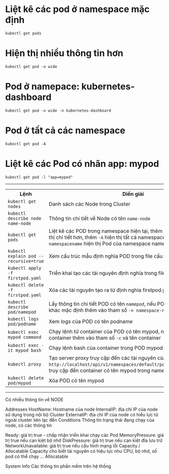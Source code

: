 # Liệt kê các pod ở namespace mặc định
```
kubectl get pods
```

# Hiện thị nhiều thông tin hơn
```
kubectl get pod -o wide
```

# Pod ở namepace: kubernetes-dashboard
```
kubectl get pod -o wide -n kubernetes-dashboard
```

# Pod ở tất cả các namespace
```
kubectl get pod -A
```

# Liệt kê các Pod có nhãn app: mypod
```
kubectl get pod -l "app=mypod"
```

-----
<table>
<tr>
    <th>Lệnh</th>
    <th>Diến giải</th>
</tr>
<tr>
    <td><code>kubectl get nodes</code></td>
    <td>Danh sách các Node trong Cluster</td>
</tr>
  <tr>
      <td><code>kubectl describe node name-node</code></td>
      <td>Thông tin chi tiết về Node có tên <code>name-node</code></td>
  </tr>

  <tr>
      <td><code>kubectl get pods</code></td>
      <td>Liệt kê các POD trong namespace hiện tại, thêm tham số <code>-o wide</code> hiện thị chi tiết hơn,
          thêm <code>-A</code> hiện thị tất cả namespace, thêm <code>-n namespacename</code> hiện thị Pod của namespace
          namespacename</td>
  </tr>

  <tr>
      <td><code>kubectl explain pod --recursive=true</code></td>
      <td>Xem cấu trúc mẫu định nghĩa POD trong file cấu hình yaml</td>
  </tr>

  <tr>
      <td><code>kubectl apply -f firstpod.yaml</code></td>
      <td>Triển khai tạo các tài nguyên định nghĩa trong file <code>firstpod.yaml</code></td>
  </tr>

  <tr>
      <td><code>kubectl delete -f firstpod.yaml</code></td>
      <td>Xóa các tài nguyên tạo ra từ định nghĩa firstpod.yaml</td>
  </tr>
  <tr>
      <td><code>kubectl describe pod/namepod</code></td>
      <td>Lấy thông tin chi tiết POD có tên <code>namepod</code>, nếu POD trong namespace khác mặc định
          thêm vào tham số <code>-n namespace-name</code></td>
  </tr>
  <tr>
      <td><code>kubectl logs pod/podname</code></td>
      <td>Xem logs của POD có tên podname</td>
  </tr>
  <tr>
      <td><code>kubectl exec mypod command</code></td>
      <td>Chạy lệnh từ container của POD có tên mypod,  nếu POD có nhiều container thêm vào tham số <code>-c</code>
          và tên container</td>
  </tr>


  <tr>
      <td><code>kubectl exec -it mypod bash</code></td>
      <td>Chạy lệnh bash của container trong POD mypod và gắn terminal</td>
  </tr>

  <tr>
      <td><code>kubectl proxy</code></td>
      <td>Tạo server proxy truy cập đến các tài nguyên của Cluster.
          <code>http://localhost/api/v1/namespaces/default/pods/mypod:8085/proxy/</code>,
          truy cập đến container có tên mypod trong namespace mặc định.
      </td>
  </tr>


  <tr>
      <td><code>kubectl delete pod/mypod</code></td>
      <td>Xóa POD có tên mypod</td>
  </tr>
   
</table>

-----
Có nhiều thông tin về NODE

Addresses
HostName: Hostname của node
InternalIP: địa chỉ IP của node sử dụng trong nội bộ Cluster
ExternalIP: địa chỉ IP của node có hiểu lực từ ngoài cluster liên lạc đến
Conditions
Thông tin trạng thái đang chạy của node, có các thông tin

Ready: giá trị true - chấp nhận triển khai chạy các Pod
MemoryPressure: giá trị true nếu cạn kiệt bộ nhớ
DiskPressure: giá trị true nếu cạn kiệt đĩa lưu trữ
NetworkUnavailable: giá trị true nếu cấu hình mạng lỗi
Capacity / Allocatable
Capacity cho biết tài nguyên có hiệu lực như CPU, bộ nhớ, số pod có thể chạy ... Allocatable

System Info
Các thông tin phần mềm trên hệ thống